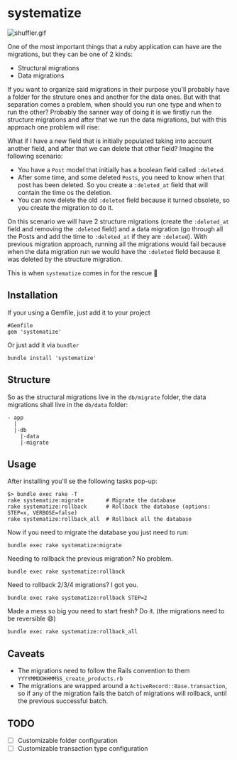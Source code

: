 # systematize

![shuffler.gif](https://s15.postimg.org/jupy0v0or/shuffler.gif)

One of the most important things that a ruby application can have are the migrations, but they can be one of 2 kinds:
- Structural migrations
- Data migrations

If you want to organize said migrations in their purpose you'll probably have a folder for the struture ones and another for the data ones. But with that separation comes a problem, when should you run one type and when to run the other?
Probably the sanner way of doing it is we firstly run the structure migrations and after that we run the data migrations, but with this approach one problem will rise:

What if I have a new field that is initially populated taking into account another field, and after that we can delete that other field?
Imagine the following scenario:
- You have a `Post` model that initially has a boolean field called `:deleted`.
- After some time, and some deleted `Posts`, you need to know when that post has been deleted. So you create a `:deleted_at` field that will contain the time os the deletion.
- You can now delete the old `:deleted` field because it turned obsolete, so you create the migration to do it.

On this scenario we will have 2 structure migrations (create the `:deleted_at` field and removing the `:deleted` field) and a data migration (go through all the Posts and add the time to `:deleted_at` if they are `:deleted`). With previous migration approach, running all the migrations would fail because when the data migration run we would have the `:deleted` field because it was deleted by the structure migration.

This is when `systematize` comes in for the rescue 🚀

## Installation

If your using a Gemfile, just add it to your project
<pre><code>#Gemfile
gem 'systematize'
</code></pre>

Or just add it via `bundler`
<pre><code>bundle install 'systematize'</code></pre>

## Structure
So as the structural migrations live in the `db/migrate` folder, the data migrations shall live in the `db/data` folder:

<pre><code>- app
  |
  |-db
    |-data
    |-migrate
</pre></code>

## Usage
After installing you'll se the following tasks pop-up:

<pre><code>$> bundle exec rake -T
rake systematize:migrate       # Migrate the database
rake systematize:rollback      # Rollback the database (options: STEP=x, VERBOSE=false)
rake systematize:rollback_all  # Rollback all the database
</pre></code>

Now if you need to migrate the database you just need to run:
<pre><code>bundle exec rake systematize:migrate</pre></code>

Needing to rollback the previous migration? No problem.
<pre><code>bundle exec rake systematize:rollback</pre></code>

Need to rollback 2/3/4 migrations? I got you.
<pre><code>bundle exec rake systematize:rollback STEP=2 </pre></code>

Made a mess so big you need to start fresh? Do it. (the migrations need to be reversible :smile:)
<pre><code>bundle exec rake systematize:rollback_all </pre></code>

## Caveats
- The migrations need to follow the Rails convention to them `YYYYMMDDHHMMSS_create_products.rb`
- The migrations are wrapped around a `ActiveRecord::Base.transaction`, so if any of the migration fails the batch of migrations will rollback, until the previous successful batch.

## TODO
- [ ] Customizable folder configuration
- [ ] Customizable transaction type configuration
